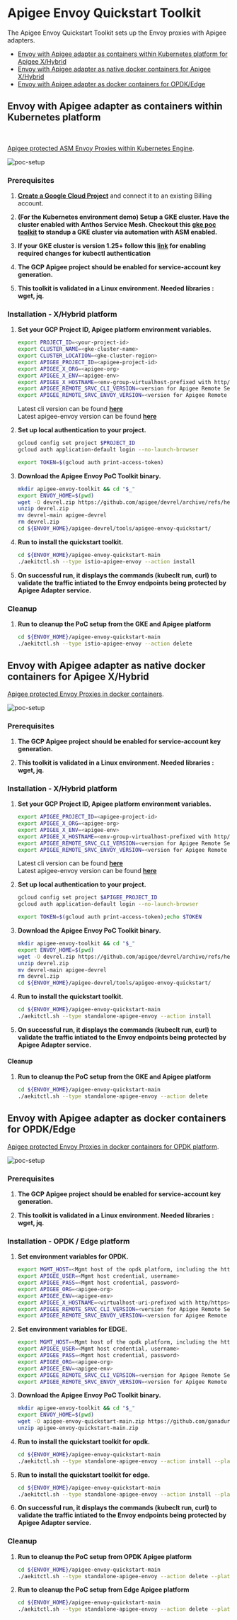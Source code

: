 # Apigee Envoy Quickstart Toolkit

The Apigee Envoy Quickstart Toolkit sets up the Envoy proxies with Apigee adapters. 

* [Envoy with Apigee adapter as containers within Kubernetes platform for Apigee X/Hybrid]()
* [Envoy with Apigee adapter as native docker containers for Apigee X/Hybrid]()
* [Envoy with Apigee adapter as docker containers for OPDK/Edge]()

## Envoy with Apigee adapter as containers within Kubernetes platform  
<br/>

[Apigee protected ASM Envoy Proxies within Kubernetes Engine](https://cloud.google.com/apigee/docs/api-platform/envoy-adapter/v2.0.x/example-hybrid).

![poc-setup](assets/istio-apigee-envoy.png)

### Prerequisites

1. **[Create a Google Cloud Project](https://cloud.google.com/resource-manager/docs/creating-managing-projects)** and connect it to an existing Billing account.

1. **(For the Kubernetes environment demo) Setup a GKE cluster. Have the cluster enabled with Anthos Service Mesh. Checkout this **[gke poc toolkit](https://github.com/GoogleCloudPlatform/gke-poc-toolkit)** to standup a GKE cluster via automation with ASM enabled.**

1. **If your GKE cluster is version 1.25+ follow this **[link](https://cloud.google.com/blog/products/containers-kubernetes/kubectl-auth-changes-in-gke)** for enabling required changes for kubectl authentication**

1. **The GCP Apigee project should be enabled for service-account key generation.**

1. **This toolkit is validated in a Linux environment. Needed libraries : wget, jq.**

### Installation - X/Hybrid platform

1. **Set your GCP Project ID, Apigee platform environment variables.** 
    ```bash
    export PROJECT_ID=<your-project-id>
    export CLUSTER_NAME=<gke-cluster-name>
    export CLUSTER_LOCATION=<gke-cluster-region>
    export APIGEE_PROJECT_ID=<apigee-project-id>
    export APIGEE_X_ORG=<apigee-org>
    export APIGEE_X_ENV=<apigee-env>
    export APIGEE_X_HOSTNAME=<env-group-virtualhost-prefixed with http/https>
    export APIGEE_REMOTE_SRVC_CLI_VERSION=<version for Apigee Remote Service cli for Envoy>
    export APIGEE_REMOTE_SRVC_ENVOY_VERSION=<version for Apigee Remote Service for Envoy>
    ```
    Latest cli version can be found **[here](https://github.com/apigee/apigee-remote-service-cli/releases/latest)**<br />
    Latest apigee-envoy version can be found **[here](https://github.com/apigee/apigee-remote-service-envoy/releases/latest)**

1. **Set up local authentication to your project.**
    ```bash
    gcloud config set project $PROJECT_ID
    gcloud auth application-default login --no-launch-browser

    export TOKEN=$(gcloud auth print-access-token)
    ```

1. **Download the Apigee Envoy PoC Toolkit binary.** 
    ```bash
    mkdir apigee-envoy-toolkit && cd "$_"
    export ENVOY_HOME=$(pwd)
    wget -O devrel.zip https://github.com/apigee/devrel/archive/refs/heads/main.zip
    unzip devrel.zip
    mv devrel-main apigee-devrel
    rm devrel.zip
    cd ${ENVOY_HOME}/apigee-devrel/tools/apigee-envoy-quickstart/
    ```

1. **Run to install the quickstart toolkit.**
    ```bash 
    cd ${ENVOY_HOME}/apigee-envoy-quickstart-main
    ./aekitctl.sh --type istio-apigee-envoy --action install
    ```

1. **On successful run, it displays the commands (kubeclt run, curl) to validate the traffic intiated to the Envoy endpoints being protected by Apigee Adapter service.**

### Cleanup
1. **Run to cleanup the PoC setup from the GKE and Apigee platform**
    ```bash
    cd ${ENVOY_HOME}/apigee-envoy-quickstart-main
    ./aekitctl.sh --type istio-apigee-envoy --action delete
    ```

## Envoy with Apigee adapter as native docker containers for Apigee X/Hybrid  

[Apigee protected Envoy Proxies in docker containers](https://cloud.google.com/apigee/docs/api-platform/envoy-adapter/v2.0.x/example-apigee).

![poc-setup](assets/standalone-apigee-envoy.png)

### Prerequisites  

1. **The GCP Apigee project should be enabled for service-account key generation.**

1. **This toolkit is validated in a Linux environment. Needed libraries : wget, jq.**

### Installation - X/Hybrid platform

1. **Set your GCP Project ID, Apigee platform environment variables.** 
    ```bash
    export APIGEE_PROJECT_ID=<apigee-project-id>
    export APIGEE_X_ORG=<apigee-org>
    export APIGEE_X_ENV=<apigee-env>
    export APIGEE_X_HOSTNAME=<env-group-virtualhost-prefixed with http/https>
    export APIGEE_REMOTE_SRVC_CLI_VERSION=<version for Apigee Remote Service cli for Envoy>
    export APIGEE_REMOTE_SRVC_ENVOY_VERSION=<version for Apigee Remote Service for Envoy>
    ```
    Latest cli version can be found **[here](https://github.com/apigee/apigee-remote-service-cli/releases/tag/v2.0.5)**<br />
    Latest apigee-envoy version can be found **[here](https://github.com/apigee/apigee-remote-service-envoy/releases/tag/v2.0.5)**

1. **Set up local authentication to your project.**
    ```bash
    gcloud config set project $APIGEE_PROJECT_ID
    gcloud auth application-default login --no-launch-browser

    export TOKEN=$(gcloud auth print-access-token);echo $TOKEN
    ```

1. **Download the Apigee Envoy PoC Toolkit binary.** 
    ```bash
    mkdir apigee-envoy-toolkit && cd "$_"
    export ENVOY_HOME=$(pwd)
    wget -O devrel.zip https://github.com/apigee/devrel/archive/refs/heads/main.zip
    unzip devrel.zip
    mv devrel-main apigee-devrel
    rm devrel.zip
    cd ${ENVOY_HOME}/apigee-devrel/tools/apigee-envoy-quickstart/
    ```

1. **Run to install the quickstart toolkit.**
    ```bash 
    cd ${ENVOY_HOME}/apigee-envoy-quickstart-main
    ./aekitctl.sh --type standalone-apigee-envoy --action install
    ```

1. **On successful run, it displays the commands (kubeclt run, curl) to validate the traffic intiated to the Envoy endpoints being protected by Apigee Adapter service.**

#### Cleanup

1. **Run to cleanup the PoC setup from the GKE and Apigee platform**
    ```bash
    cd ${ENVOY_HOME}/apigee-envoy-quickstart-main
    ./aekitctl.sh --type standalone-apigee-envoy --action delete
    ```

## Envoy with Apigee adapter as docker containers for OPDK/Edge  

[Apigee protected Envoy Proxies in docker containers for OPDK platform](https://docs.apigee.com/api-platform/envoy-adapter/v2.0.x/example-edge).

![poc-setup](assets/standalone-apigee-envoy-opdk-edge.png)

### Prerequisites  

1. **The GCP Apigee project should be enabled for service-account key generation.**

1. **This toolkit is validated in a Linux environment. Needed libraries : wget, jq.**
 
### Installation - OPDK / Edge platform

1. **Set environment variables for OPDK.**
    ```bash
    export MGMT_HOST=<Mgmt host of the opdk platform, including the http/https and port number>
    export APIGEE_USER=<Mgmt host credential, username>
    export APIGEE_PASS=<Mgmt host credential, password>
    export APIGEE_ORG=<apigee-org>
    export APIGEE_ENV=<apigee-env>
    export APIGEE_X_HOSTNAME=<virtualhost-uri-prefixed with http/https>
    export APIGEE_REMOTE_SRVC_CLI_VERSION=<version for Apigee Remote Service cli for Envoy>
    export APIGEE_REMOTE_SRVC_ENVOY_VERSION=<version for Apigee Remote Service for Envoy>
    ```

1. **Set environment variables for EDGE.**
    ```bash
    export MGMT_HOST=<Mgmt host of the opdk platform, including the http/https and port number>
    export APIGEE_USER=<Mgmt host credential, username>
    export APIGEE_PASS=<Mgmt host credential, password>
    export APIGEE_ORG=<apigee-org>
    export APIGEE_ENV=<apigee-env>
    export APIGEE_REMOTE_SRVC_CLI_VERSION=<version for Apigee Remote Service cli for Envoy>
    export APIGEE_REMOTE_SRVC_ENVOY_VERSION=<version for Apigee Remote Service for Envoy>
    ```

1. **Download the Apigee Envoy PoC Toolkit binary.** 
    ```bash
    mkdir apigee-envoy-toolkit && cd "$_"
    export ENVOY_HOME=$(pwd)
    wget -O apigee-envoy-quickstart-main.zip https://github.com/ganadurai/apigee-envoy-quickstart/archive/refs/heads/main.zip
    unzip apigee-envoy-quickstart-main.zip
    ```

1. **Run to install the quickstart toolkit for opdk.**
    ```bash 
    cd ${ENVOY_HOME}/apigee-envoy-quickstart-main
    ./aekitctl.sh --type standalone-apigee-envoy --action install --platform opdk
    ```

1. **Run to install the quickstart toolkit for edge.**
    ```bash 
    cd ${ENVOY_HOME}/apigee-envoy-quickstart-main
    ./aekitctl.sh --type standalone-apigee-envoy --action install --platform edge
    ```

1. **On successful run, it displays the commands (kubeclt run, curl) to validate the traffic intiated to the Envoy endpoints being protected by Apigee Adapter service.**

### Cleanup

1. **Run to cleanup the PoC setup from OPDK Apigee platform**
    ```bash
    cd ${ENVOY_HOME}/apigee-envoy-quickstart-main
    ./aekitctl.sh --type standalone-apigee-envoy --action delete --platform opdk
    ```

1. **Run to cleanup the PoC setup from Edge Apigee platform**
    ```bash
    cd ${ENVOY_HOME}/apigee-envoy-quickstart-main
    ./aekitctl.sh --type standalone-apigee-envoy --action delete --platform edge
    


